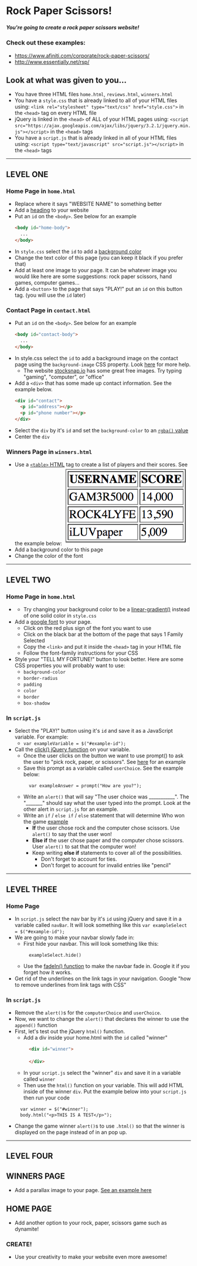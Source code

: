 # Rock Paper Scissors!

##### You're going to create a rock paper scissors website!

### Check out these examples:
* https://www.afiniti.com/corporate/rock-paper-scissors/
* http://www.essentially.net/rsp/

## Look at what was given to you...
* You have three HTML files `home.html`, `reviews.html`, `winners.html`
* You have a `style.css` that is already linked to all of your HTML files using: `<link rel="stylesheet" type="text/css" href="style.css">` in the `<head>` tag on every HTML file
* jQuery is linked in the `<head>` of ALL of your HTML pages using: `<script src="https://ajax.googleapis.com/ajax/libs/jquery/3.2.1/jquery.min.js"></script>` in the `<head>` tags
* You have a `script.js` that is already linked in all of your HTML files using: `<script type="text/javascript" src="script.js"></script>` in the `<head>` tags

_____________________________________________________________________________ 
## LEVEL ONE

### Home Page in `home.html`
* Replace where it says "WEBSITE NAME" to something better
* Add a [heading](https://www.w3schools.com/html/html_headings.asp) to your website
* Put an `id` on the `<body>`. See below for an example
  ``` HTML
  <body id="home-body">
    ...
  </body>
  ```
* In `style.css` select the `id` to add a [background color](https://www.w3schools.com/cssref/pr_background-color.asp)
* Change the text color of this page (you can keep it black if you prefer that)
* Add at least one image to your page. It can be whatever image you would like here are some suggestions: rock paper scissors, hand games, computer games...
* Add a `<button>` to the page that says "PLAY!" put an `id` on this button tag. (you will use the `id` later)

### Contact Page in `contact.html`
* Put an `id` on the `<body>`. See below for an example
  ``` HTML
  <body id="contact-body">
    ...
  </body>
  ```
* In style.css select the `id` to add a background image on the contact page using the `background-image` CSS property. Look [here](https://css-tricks.com/perfect-full-page-background-image/) for more help. 
    * The website [stocksnap.io](https://stocksnap.io/) has some great free images. Try typing "gaming", "computer", or "office"
* Add a `<div>` that has some made up contact information. See the example below.
  ``` HTML
  <div id="contact">
    <p id="address"></p>
    <p id="phone number"></p>
  </div>
  ```
* Select the `div` by it's `id` and set the `background-color` to an [`rgba()` value](https://www.w3schools.com/cssref/tryit.asp?filename=trycss_color_rgba)
* Center the `div`

### Winners Page in `winners.html`
* Use a [`<table>` HTML](https://www.w3schools.com/html/html_tables.asp) tag to create a list of players and their scores. See the example below:
  ![example table](images/example-table.png)
* Add a background color to this page
* Change the color of the font
_____________________________________________________________________________

## LEVEL TWO

### Home Page in `home.html`
* * Try changing your background color to be a [linear-gradient()](https://developer.mozilla.org/en-US/docs/Web/CSS/linear-gradient) instead of one solid color in `style.css`
* Add a [google font](https://fonts.google.com/) to your page.
  * Click on the red plus sign of the font you want to use
  * Click on the black bar at the bottom of the page that says 1 Family Selected
  * Copy the `<link>` and put it inside the `<head>` tag in your HTML file
  * Follow the font-family instructions for your CSS
* Style your "TELL MY FORTUNE!" button to look better. Here are some CSS properties you will probably want to use:
  * `background-color`
  * `border-radius`
  * `padding`
  * `color`
  * `border`
  * `box-shadow`


### In `script.js`
* Select the "PLAY!" button using it's `id` and save it as a JavaScript variable. For example:
  * ``` var exampleVariable = $("#example-id"); ```
* Call the [click() jQuery function](https://api.jquery.com/click/) on your variable. 
  * Once the user clicks on the button we want to use prompt() to ask the user to "pick rock, paper, or scissors". See [here](https://www.w3schools.com/jsref/met_win_prompt.asp) for an example
  * Save this prompt as a variable called `userChoice`. See the example below:
    ```
      var exampleAnswer = prompt("How are you?");
    ```
  * Write an `alert()` that will say "The user choice was ___________". The "_______" should say what the user typed into the prompt. Look at the other alert in `script.js` for an example.
  * Write an `if` / `else if` / `else` statement that will determine Who won the game [example](https://www.w3schools.com/js/js_if_else.asp)
    * **If** the user chose rock and the computer chose scissors. Use `alert()` to say that the user won!
    * **Else if** the user chose paper and the computer chose scissors. User `alert()` to sat that the computer won!
    * Keep writing **else if** statements to cover all of the possibilities. 
      * Don't forget to account for ties.
      * Don't forget to account for invalid entries like "pencil"

_____________________________________________________________________________
## LEVEL THREE

### Home Page
* In `script.js` select the nav bar by it's `id` using jQuery and save it in a variable called `navBar`. It will look something like this 
  ` var exampleSelect = $("#example-id"); `
* We are going to make your navbar slowly fade in:
  * First hide your navbar. This will look something like this:
    ``` 
      exampleSelect.hide()
    ```
  * Use the [fadeIn() function](http://api.jquery.com/fadein/) to make the navbar fade in. Google it if you forget how it works.
* Get rid of the underlines on the link tags in your navigation. Google "how to remove underlines from link tags with CSS"


### In `script.js`
* Remove the `alert()`s for the `computerChoice` and `userChoice`.
* Now, we want to change the `alert()` that declares the winner to use the `append()` function
* First, let's test out the jQuery `html()` function.
  * Add a div inside your home.html with the `id` called "winner"
    ``` HTML
      <div id="winner">
        
      </div>
    ```
  * In your `script.js` select the "winner" `div` and save it in a variable called `winner`
  * Then use the `html()` function on your variable. This will add HTML inside of the winner `div`. Put the example below into your `script.js` then run your code
  ``` 
    var winner = $("#winner");
    body.html("<p>THIS IS A TEST</p>");
  ```
* Change the game winner `alert()`s to use `.html()` so that the winner is displayed on the page instead of in an pop up.

_____________________________________________________________________________
## LEVEL FOUR

## WINNERS PAGE
* Add a parallax image to your page. [See an example here](https://www.w3schools.com/howto/howto_css_parallax.asp)

## HOME PAGE
* Add another option to your rock, paper, scissors game such as dynamite!

### CREATE!
* Use your creativity to make your website even more awesome!













